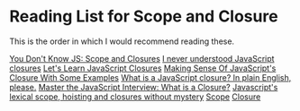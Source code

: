 # Reading List for Scope and Closure

This is the order in which I would recommend reading these.

[You Don't Know JS: Scope and Closures](https://github.com/getify/You-Dont-Know-JS/tree/master/scope%20%26%20closures)
[I never understood JavaScript closures](https://medium.com/dailyjs/i-never-understood-javascript-closures-9663703368e8)
[Let's Learn JavaScript Closures](https://medium.freecodecamp.org/lets-learn-javascript-closures-66feb44f6a44)
[Making Sense Of JavaScript's Closure With Some Examples](https://medium.com/dailyjs/some-examples-to-help-understand-javascripts-closure-372e42fff94d)
[What is a JavaScript closure? In plain English, please.](https://medium.freecodecamp.org/whats-a-javascript-closure-in-plain-english-please-6a1fc1d2ff1c)
[Master the JavaScript Interview: What is a Closure?](https://medium.com/javascript-scene/master-the-javascript-interview-what-is-a-closure-b2f0d2152b36)
[Javascript's lexical scope, hoisting and closures without mystery](https://medium.com/@nickbalestra/javascripts-lexical-scope-hoisting-and-closures-without-mystery-c2324681d4be)
[Scope](https://en.wikipedia.org/wiki/Scope_(computer_science))
[Closure](https://en.wikipedia.org/wiki/Closure_%28computer_programming%29)
